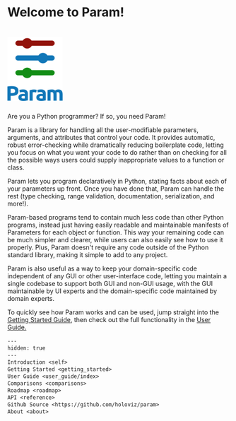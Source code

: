 # Welcome to Param!

<h1><img src="_static/logo_stacked.png" width="125"></h1>

Are you a Python programmer? If so, you need Param!

Param is a library for handling all the user-modifiable parameters, arguments, and attributes that control your code. It provides automatic, robust error-checking while dramatically reducing boilerplate code, letting you focus on what you want your code to do rather than on checking for all the possible ways users could supply inappropriate values to a function or class.

Param lets you program declaratively in Python, stating facts about each of your parameters up front. Once you have done that, Param can handle the rest (type checking, range validation, documentation, serialization, and more!). 

Param-based programs tend to contain much less code than other Python programs, instead just having easily readable and maintainable manifests of Parameters for each object or function.  This way your remaining code can be much simpler and clearer, while users can also easily see how to use it properly. Plus, Param doesn't require any  code outside of the Python standard library, making it simple to add to any project. 

Param is also useful as a way to keep your domain-specific code independent of any GUI or other user-interface code, letting you maintain a single codebase to support both GUI and non-GUI usage, with the GUI maintainable by UI experts and the domain-specific code maintained by domain experts.

To quickly see how Param works and can be used, jump straight into the [Getting Started Guide](getting_started), then check out the full functionality in the [User Guide.](user_guide/index)

```{toctree}
---
hidden: true
---
Introduction <self>
Getting Started <getting_started>
User Guide <user_guide/index>
Comparisons <comparisons>
Roadmap <roadmap>
API <reference>
Github Source <https://github.com/holoviz/param>
About <about>
```
